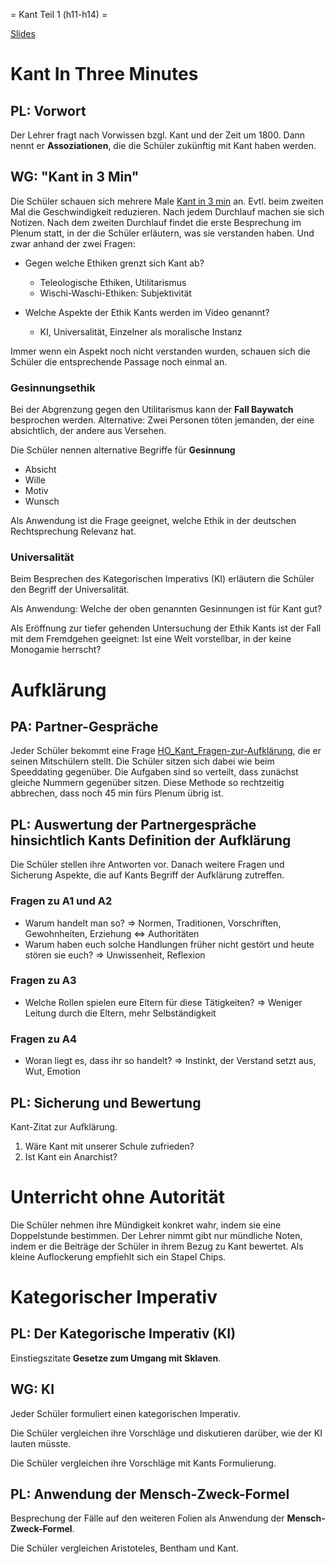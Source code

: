 = Kant Teil 1 (h11-h14) =

[Slides](http://xcosx.de/mgb/keineph-slides/ethik-slides/Kant.html)

<!-- h1 (Gesinnung, Universalität) -->

# Kant In Three Minutes

## PL: Vorwort

Der Lehrer fragt nach Vorwissen bzgl. Kant und der Zeit um 1800\. Dann nennt er **Assoziationen**, die die Schüler zukünftig mit Kant haben werden.

## WG: "Kant in 3 Min"

Die Schüler schauen sich mehrere Male [Kant in 3 min](https://www.youtube.com/watch?v=xwOCmJevigw) an. Evtl. beim zweiten Mal die Geschwindigkeit reduzieren. Nach jedem Durchlauf machen sie sich Notizen. Nach dem zweiten Durchlauf findet die erste Besprechung im Plenum statt, in der die Schüler erläutern, was sie verstanden haben. Und zwar anhand der zwei Fragen:

- Gegen welche Ethiken grenzt sich Kant ab?

  - Teleologische Ethiken, Utilitarismus
  - Wischi-Waschi-Ethiken: Subjektivität

- Welche Aspekte der Ethik Kants werden im Video genannt?

  - KI, Universalität, Einzelner als moralische Instanz

Immer wenn ein Aspekt noch nicht verstanden wurden, schauen sich die Schüler die entsprechende Passage noch einmal an.

### Gesinnungsethik

Bei der Abgrenzung gegen den Utilitarismus kann der **Fall Baywatch** besprochen werden. Alternative: Zwei Personen töten jemanden, der eine absichtlich, der andere aus Versehen.

Die Schüler nennen alternative Begriffe für **Gesinnung**

- Absicht
- Wille
- Motiv
- Wunsch

Als Anwendung ist die Frage geeignet, welche Ethik in der deutschen Rechtsprechung Relevanz hat.

### Universalität

Beim Besprechen des Kategorischen Imperativs (KI) erläutern die Schüler den Begriff der Universalität.

Als Anwendung: Welche der oben genannten Gesinnungen ist für Kant gut?

Als Eröffnung zur tiefer gehenden Untersuchung der Ethik Kants ist der Fall mit dem Fremdgehen geeignet: Ist eine Welt vorstellbar, in der keine Monogamie herrscht?

<!-- h2 (Aufklärung) -->

# Aufklärung

## PA: Partner-Gespräche

Jeder Schüler bekommt eine Frage [HO_Kant_Fragen-zur-Aufklärung](HOs/HO_Kant_Fragen-zur-Aufklärung.md), die er seinen Mitschülern stellt. Die Schüler sitzen sich dabei wie beim Speeddating gegenüber. Die Aufgaben sind so verteilt, dass zunächst gleiche Nummern gegenüber sitzen. Diese Methode so rechtzeitig abbrechen, dass noch 45 min fürs Plenum übrig ist.

## PL: Auswertung der Partnergespräche hinsichtlich Kants Definition der Aufklärung

Die Schüler stellen ihre Antworten vor. Danach weitere Fragen und Sicherung Aspekte, die auf Kants Begriff der Aufklärung zutreffen.

### Fragen zu A1 und A2

- Warum handelt man so? => Normen, Traditionen, Vorschriften, Gewohnheiten, Erziehung <=> Authoritäten
- Warum haben euch solche Handlungen früher nicht gestört und heute stören sie euch? => Unwissenheit, Reflexion

### Fragen zu A3

- Welche Rollen spielen eure Eltern für diese Tätigkeiten? => Weniger Leitung durch die Eltern, mehr Selbständigkeit

### Fragen zu A4

- Woran liegt es, dass ihr so handelt? => Instinkt, der Verstand setzt aus, Wut, Emotion

## PL: Sicherung und Bewertung

Kant-Zitat zur Aufklärung.

1. Wäre Kant mit unserer Schule zufrieden?
2. Ist Kant ein Anarchist?

<!-- h3 (Unterricht ohne Authorität) -->

# Unterricht ohne Autorität

Die Schüler nehmen ihre Mündigkeit konkret wahr, indem sie eine Doppelstunde bestimmen.
Der Lehrer nimmt gibt nur mündliche Noten, indem er die Beiträge der Schüler in ihrem Bezug zu Kant bewertet. Als kleine Auflockerung empfiehlt sich ein Stapel Chips.

<!-- h4 (KI, Mensch-Zweck-Formel) -->

# Kategorischer Imperativ

<!-- TODO: Diese Stunde ist lahm. Entweder eine andere Methode nehmen, um ihre KIs untereinander zu besprechen und die Anwendung anders, oder die ganze Stunde anders. -->

## PL: Der Kategorische Imperativ (KI)

Einstiegszitate **Gesetze zum Umgang mit Sklaven**.

## WG: KI

Jeder Schüler formuliert einen kategorischen Imperativ.

Die Schüler vergleichen ihre Vorschläge und diskutieren darüber, wie der KI lauten müsste.

Die Schüler vergleichen ihre Vorschläge mit Kants Formulierung.

## PL: Anwendung der Mensch-Zweck-Formel

Besprechung der Fälle auf den weiteren Folien als Anwendung der **Mensch-Zweck-Formel**.

Die Schüler vergleichen Aristoteles, Bentham und Kant.
